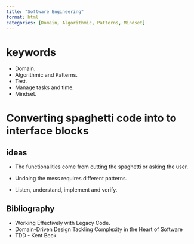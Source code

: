 ```yaml
---
title: "Software Engineering"
format: html
categories: [Domain, Algorithmic, Patterns, Mindset]
---
```

# keywords

- Domain.
- Algorithmic and Patterns.
- Test.
- Manage tasks and time.
- Mindset.

# Converting spaghetti code into to interface blocks

## ideas

- The functionalities come from cutting the spaghetti or asking the user.

- Undoing the mess requires different patterns.

- Listen, understand, implement and verify.

## Bibliography

- Working Effectively with Legacy Code.
- Domain-Driven Design
Tackling Complexity in the Heart of Software
- TDD - Kent Beck